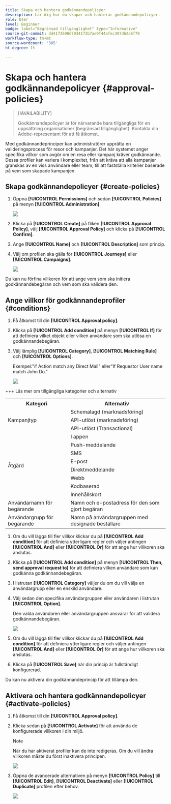 ```yaml
---
title: Skapa och hantera godkännandepolicyer
description: Lär dig hur du skapar och hanterar godkännandepolicyer.
role: User
level: Beginner
badge: label="Begränsad tillgänglighet" type="Informative"
source-git-commit: dd4173698d7034173b7ae9f44afec397d62a6f78
workflow-type: tm+mt
source-wordcount: '385'
ht-degree: 1%

---
```



# Skapa och hantera godkännandepolicyer {#approval-policies}

>[!AVAILABILITY]
>
> Godkännandepolicyer är för närvarande bara tillgängliga för en uppsättning organisationer (begränsad tillgänglighet). Kontakta din Adobe-representant för att få åtkomst.

Med godkännandeprinciper kan administratörer upprätta en valideringsprocess för resor och kampanjer. Det här systemet anger specifika villkor som avgör om en resa eller kampanj kräver godkännande. Dessa profiler kan variera i komplexitet, från att kräva att alla kampanjer granskas av en viss användare eller team, till att fastställa kriterier baserade på vem som skapade kampanjen.

## Skapa godkännandepolicyer {#create-policies}

1. Öppna **[!UICONTROL Permissions]** och sedan **[!UICONTROL Policies]** på menyn **[!UICONTROL Administration]**.

   ![](assets/policy_create_1.png)

1. Klicka på **[!UICONTROL Create]** på fliken **[!UICONTROL Approval Policy]**, välj **[!UICONTROL Approval Policy]** och klicka på **[!UICONTROL Confirm]**.

1. Ange **[!UICONTROL Name]** och **[!UICONTROL Description]** som princip.

1. Välj om profilen ska gälla för **[!UICONTROL Journeys]** eller **[!UICONTROL Campaigns]**.

   ![](assets/policy_create_2.png)

Du kan nu förfina villkoren för att ange vem som ska initiera godkännandebegäran och vem som ska validera den.

## Ange villkor för godkännandeprofiler {#conditions}

1. Få åtkomst till din **[!UICONTROL Approval policy]**.

1. Klicka på **[!UICONTROL Add condition]** på menyn **[!UICONTROL If]** för att definiera vilket objekt eller vilken användare som ska utlösa en godkännandebegäran.

1. Välj lämplig **[!UICONTROL Category]**, **[!UICONTROL Matching Rule]** och **[!UICONTROL Options]**.

   Exempel:&quot;if Action match any Direct Mail&quot; eller&quot;If Requestor User name match John Do.&quot;

   ![](assets/policy_condition_1.png)

+++ Läs mer om tillgängliga kategorier och alternativ
   <table>
    <tr>
      <th>Kategori</th>
      <th>Alternativ</th>
    </tr>
    <tr>
      <td rowspan="3">Kampanjtyp</td>
      <td>Schemalagd (marknadsföring)</td>
    </tr>
    <tr>
    <td>API-utlöst (marknadsföring)</td>
    </tr>
    <tr>
    <td>API-utlöst (Transactional)</td>
    </tr>
    <tr>
    <td rowspan="8">Åtgärd</td>
    <td>I appen</td>
    </tr>
    <tr>
    <td>Push-meddelande</td>
   </tr>
    <tr>
    <td>SMS</td>
    </tr>
    <tr>
    <td>E-post</td>
    </tr>
    <tr>
    <td>Direktmeddelande</td>
    </tr>
    <tr>
    <td>Webb</td>
    </tr>
    <tr>
    <td>Kodbaserad</td>
    </tr>
    <tr>
    <td>Innehållskort</td>
    </tr>
    <tr>
    <td>Användarnamn för begärande</td>
    <td>Namn och e-postadress för den som gjort begäran</td>
    </tr>
    <tr>
    <td>Användargrupp för begärande</td>
    <td>Namn på användargruppen med designade beställare</td>
    </tr>
    </table>


1. Om du vill lägga till fler villkor klickar du på **[!UICONTROL Add condition]** för att definiera ytterligare regler och väljer antingen **[!UICONTROL And]** eller **[!UICONTROL Or]** för att ange hur villkoren ska anslutas.

1. Klicka på **[!UICONTROL Add condition]** på menyn **[!UICONTROL Then, send approval request to]** för att definiera vilken användare som kan godkänna godkännandebegäran.

1. I listrutan **[!UICONTROL Category]** väljer du om du vill välja en användargrupp eller en enskild användare.

1. Välj sedan den specifika användargruppen eller användaren i listrutan **[!UICONTROL Option]**.

   Den valda användaren eller användargruppen ansvarar för att validera godkännandebegäran.

   ![](assets/policy_condition_2.png)

1. Om du vill lägga till fler villkor klickar du på **[!UICONTROL Add condition]** för att definiera ytterligare regler och väljer antingen **[!UICONTROL And]** eller **[!UICONTROL Or]** för att ange hur villkoren ska anslutas.

1. Klicka på **[!UICONTROL Save]** när din princip är fullständigt konfigurerad.

Du kan nu aktivera din godkännandeprincip för att tillämpa den.

## Aktivera och hantera godkännandepolicyer {#activate-policies}

1. Få åtkomst till din **[!UICONTROL Approval policy]**.

1. Klicka sedan på **[!UICONTROL Activate]** för att använda de konfigurerade villkoren i din miljö.

   >[!NOTE]
   >
   >När du har aktiverat profiler kan de inte redigeras. Om du vill ändra villkoren måste du först inaktivera principen.

   ![](assets/policy_activate_1.png)

1. Öppna de avancerade alternativen på menyn **[!UICONTROL Policy]** till **[!UICONTROL Edit]**, **[!UICONTROL Deactivate]** eller **[!UICONTROL Duplicate]** profilen efter behov.

   ![](assets/policy_activate_2.png)

